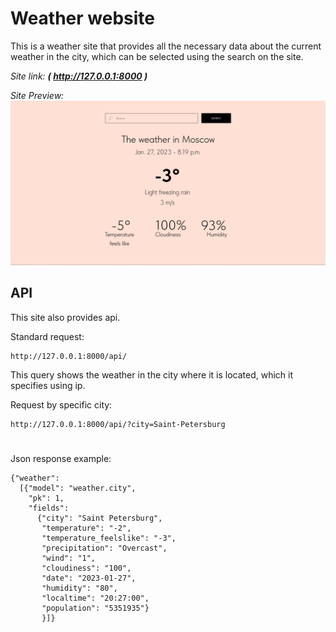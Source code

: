 # Weather website
This is a weather site that provides all the necessary data about the current weather in the city, which can be selected using the search on the site.

  *Site link:* **_( http://127.0.0.1:8000 )_**
  
  *Site Preview:*
![This image](https://github.com/om04an/Weather/blob/main/WM-Screenshots-20230127201941.png)

## API
This site also provides api.

Standard request:
```
http://127.0.0.1:8000/api/
```
This query shows the weather in the city where it is located, which it specifies using ip.

Request by specific city:
```
http://127.0.0.1:8000/api/?city=Saint-Petersburg
```

#

Json response example:
```
{"weather":
  [{"model": "weather.city", 
    "pk": 1, 
    "fields": 
      {"city": "Saint Petersburg", 
       "temperature": "-2", 
       "temperature_feelslike": "-3", 
       "precipitation": "Overcast", 
       "wind": "1", 
       "cloudiness": "100", 
       "date": "2023-01-27", 
       "humidity": "80", 
       "localtime": "20:27:00", 
       "population": "5351935"}
       }]}
